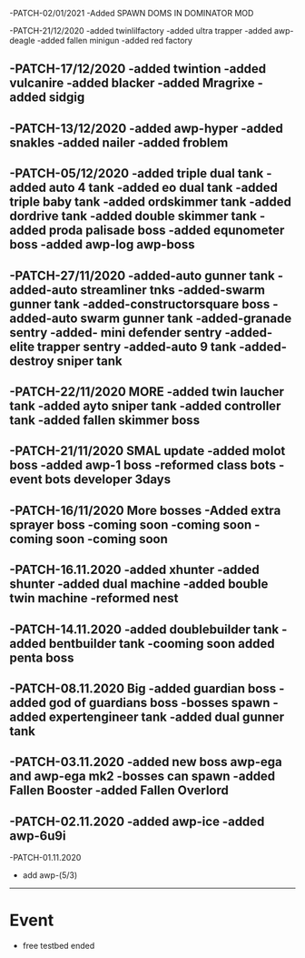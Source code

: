 
-PATCH-02/01/2021
-Added SPAWN DOMS IN DOMINATOR MOD

-PATCH-21/12/2020
-added twinlilfactory
-added ultra trapper
-added awp-deagle
-added fallen minigun
-added red factory

-PATCH-17/12/2020
-added twintion
-added vulcanire
-added blacker
-added Mragrixe
-added sidgig
--------------------------------
-PATCH-13/12/2020
-added awp-hyper
-added snakles
-added nailer
-added froblem
---------------------------------
-PATCH-05/12/2020
-added triple dual tank
-added auto 4 tank
-added eo dual tank
-added triple baby tank
-added ordskimmer tank
-added dordrive tank
-added double skimmer tank
-added proda palisade boss
-added equnometer boss
-added awp-log awp-boss
---------------------------------
-PATCH-27/11/2020
-added-auto gunner tank
-added-auto streamliner tnks
-added-swarm gunner tank
-added-constructorsquare boss
-added-auto swarm gunner tank
-added-granade sentry
-added- mini defender sentry
-added-elite trapper sentry
-added-auto 9 tank
-added-destroy sniper tank
--------------------------------------
-PATCH-22/11/2020 MORE
-added twin laucher tank
-added ayto sniper tank
-added controller tank
-added fallen skimmer boss
------------------------------------
-PATCH-21/11/2020 SMAL update
-added molot boss
-added awp-1 boss
-reformed class bots
-event bots developer 3days
-------------------------------------
-PATCH-16/11/2020 More bosses
-Added extra sprayer boss
-coming soon
-coming soon
-coming soon
-coming soon
-------------------------------------
-PATCH-16.11.2020
-added xhunter
-added shunter
-added dual machine
-added bouble twin machine
-reformed nest
------------------------------------
-PATCH-14.11.2020
-added doublebuilder tank
-added bentbuilder tank
-cooming soon added penta boss
--------------------------------------
-PATCH-08.11.2020 Big
-added guardian boss
-added god of guardians boss
-bosses spawn
-added expertengineer tank
-added dual gunner tank
--------------------------------------
-PATCH-03.11.2020
-added new boss awp-ega and awp-ega mk2
-bosses can spawn
-added Fallen Booster
-added Fallen Overlord
--------------------------------------
-PATCH-02.11.2020
-added awp-ice
-added awp-6u9i
--------------------------------------
-PATCH-01.11.2020
- add awp-(5/3)
--------------------------------------
# Event
- free testbed ended
